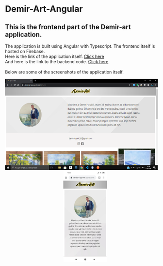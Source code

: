 # Demir-Art-Angular

## This is the frontend part of the Demir-art application.<br>
The application is built using Angular with Typescript. The frontend itself is hosted on Firebase.<br>
Here is the link of the application itself. <a href="https://demirart-app.web.app" target="blank">Click here</a><br>
And here is the link to the backend code. <a href="https://github.com/Imran-Sehic/Demir-Art-Spring-Boot" target="blank">Click here</a><br><br>
Below are some of the screenshots of the application itself.<br>

<p align="center"><img src="screenshots/screenshot1.png" height=300>&nbsp;&nbsp;&nbsp;&nbsp;&nbsp;&nbsp;<img src="screenshots/screenshot4.jpg" height=300></p></br>

